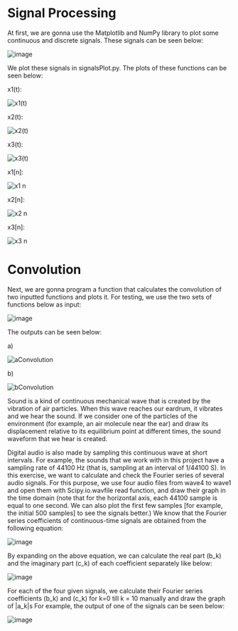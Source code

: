 # Signal Processing

At first, we are gonna use the Matplotlib and NumPy library to plot some continuous and discrete signals. These signals can be seen below:

![image](https://github.com/MahdiTheGreat/SignalProcessing/assets/47212121/f750baf6-d86c-4664-a2f4-87a7612631ce)

We plot these signals in signalsPlot.py. The plots of these functions can be seen below:

x1(t):

![x1(t)](https://github.com/MahdiTheGreat/SignalProcessing/assets/47212121/903b1b03-eb16-406e-bce1-64bd4b7eebdc)

x2(t):

![x2(t)](https://github.com/MahdiTheGreat/SignalProcessing/assets/47212121/e8f18126-0fe3-4e50-9263-ef6b8c858905)

x3(t):

![x3(t)](https://github.com/MahdiTheGreat/SignalProcessing/assets/47212121/4118772b-8e7e-4bba-8d01-5e92950d01f8)

x1[n]:

![x1 n](https://github.com/MahdiTheGreat/SignalProcessing/assets/47212121/4d698e9b-2db3-4a57-8bc7-60c657c2e8fe)

x2[n]:

![x2 n](https://github.com/MahdiTheGreat/SignalProcessing/assets/47212121/7487dc4d-201a-45c9-bd49-83018e55da85)

x3[n]:

![x3 n](https://github.com/MahdiTheGreat/SignalProcessing/assets/47212121/4360af03-7fc4-4582-85f0-eb7bd5fc7a25)

# Convolution
Next, we are gonna program a function that calculates the convolution of two inputted  functions and plots it. For testing, we use the two sets of functions below as input:

![image](https://github.com/MahdiTheGreat/SignalProcessing/assets/47212121/d1b8fcc7-88a9-4cf9-9f3a-eeb682f513b7)

The outputs can be seen below:

a)

![aConvolution](https://github.com/MahdiTheGreat/SignalProcessing/assets/47212121/d479d5ed-170b-4f5a-8651-7e4bf568f7f0)

b)

![bConvolution](https://github.com/MahdiTheGreat/SignalProcessing/assets/47212121/83491b0c-4b38-450f-ab10-80b836c58c4f)




Sound is a kind of continuous mechanical wave that is created by the vibration of air particles. When this wave reaches our eardrum, it vibrates and we hear the sound. If we consider one of the particles of the environment (for example, an air molecule near the ear) and draw its displacement relative to its equilibrium point at different times, the sound waveform that we hear is created.

Digital audio is also made by sampling this continuous wave at short intervals. For example, the sounds that we work with in this project have a sampling rate of 44100 Hz (that is, sampling at an interval of 1/44100 S).
In this exercise, we want to calculate and check the Fourier series of several audio signals. For this purpose, we use four audio files from wave4 to wave1 and open them with Scipy.io.wavfile read function, and draw their graph in the time domain (note that for the horizontal axis, each 44100 sample is equal to one second. We can also plot the first few samples [for example, the initial 500 samples] to see the signals better.)
We know that the Fourier series coefficients of continuous-time signals are obtained from the following equation:

![image](https://github.com/MahdiTheGreat/FourierTransform/assets/47212121/a4784cb3-731b-4dfb-8253-c6a02b725f3f)

By expanding on the above equation, we can calculate the real part (b_k) and the imaginary part (c_k) of each coefficient separately like below:

![image](https://github.com/MahdiTheGreat/FourierTransform/assets/47212121/5c46621a-ebe4-44fe-99ab-897e05777b88)

For each of the four given signals, we calculate their Fourier series coefficients (b_k) and (c_k) for k=0 till k = 10 manually and draw the graph of |a_k|s For example, the output of one of the signals can be seen below:

![image](https://github.com/MahdiTheGreat/FourierTransform/assets/47212121/8da13957-b249-414f-8b25-ff2077f77ebb)






